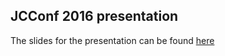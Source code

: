 ## JCConf 2016 presentation
The slides for the presentation can be found [here](https://docs.google.com/presentation/d/16jM9lxqN0nCStjp0lUbk4JQWISzVvePDcUqH-7X1agk/edit?usp=sharing)